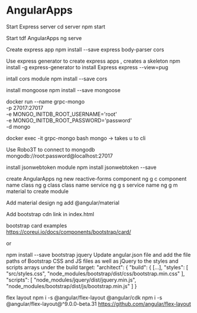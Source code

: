 # AngularApps

Start Express server
cd server
npm start

Start tdf AngularApps
ng serve


Create express app
npm install --save express body-parser cors

Use express generator to create express apps , creates a skeleton
npm install -g express-generator to install Express
express --view=pug <appName>

intall cors module
npm install --save cors

install mongoose
npm install --save mongoose

docker run --name grpc-mongo \
-p 27017:27017 \
-e MONGO_INITDB_ROOT_USERNAME='root' \
-e MONGO_INITDB_ROOT_PASSWORD='password' \
-d mongo

docker exec -it grpc-mongo bash
mongo -> takes u to cli

Use Robo3T to connect to mongodb
mongodb://root:password@localhost:27017

install jsonwebtoken module
npm install jsonwebtoken --save


create AngularApps
ng new reactive-forms
component ng g c component name
class ng g class class name
service ng g s service name
ng g m material to create module

Add material design
ng add @angular/material

Add bootstrap cdn link in index.html
<link rel="stylesheet" href="https://stackpath.bootstrapcdn.com/bootstrap/4.5.0/css/bootstrap.min.css" integrity="sha384-9aIt2nRpC12Uk9gS9baDl411NQApFmC26EwAOH8WgZl5MYYxFfc+NcPb1dKGj7Sk" crossorigin="anonymous">

bootstrap card examples
https://coreui.io/docs/components/bootstrap/card/

or

npm install --save bootstrap jquery
Update angular.json file and add the file paths of Bootstrap CSS and JS files as well as jQuery to the styles and scripts arrays under the build target: "architect": { "build": { [...], "styles": [ "src/styles.css", "node_modules/bootstrap/dist/css/bootstrap.min.css" ], "scripts": [ "node_modules/jquery/dist/jquery.min.js", "node_modules/bootstrap/dist/js/bootstrap.min.js" ] }

flex layout
npm i -s @angular/flex-layout @angular/cdk
npm i -s @angular/flex-layout@^9.0.0-beta.31
https://github.com/angular/flex-layout
